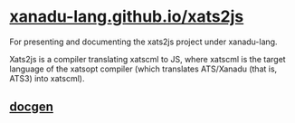 # [xanadu-lang.github.io/xats2js](https://github.com/xanadu-lang/xats2js.git)

For presenting and documenting
the xats2js project under xanadu-lang.

Xats2js is a compiler translating xatscml to JS, where xatscml
is the target language of the xatsopt compiler (which translates
ATS/Xanadu (that is, ATS3) into xatscml).

## [docgen](./docgen)

